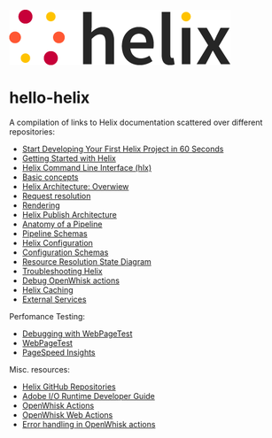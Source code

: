 <!--
  ~ Licensed to the Apache Software Foundation (ASF) under one or more
  ~ contributor license agreements.  See the NOTICE file distributed with
  ~ this work for additional information regarding copyright ownership.
  ~ The ASF licenses this file to You under the Apache License, Version 2.0
  ~ (the "License"); you may not use this file except in compliance with
  ~ the License.  You may obtain a copy of the License at
  ~
  ~      http://www.apache.org/licenses/LICENSE-2.0
  ~
  ~ Unless required by applicable law or agreed to in writing, software
  ~ distributed under the License is distributed on an "AS IS" BASIS,
  ~ WITHOUT WARRANTIES OR CONDITIONS OF ANY KIND, either express or implied.
  ~ See the License for the specific language governing permissions and
  ~ limitations under the License.
  -->
![helix-logo](./helix_logo.png) <!-- this image is served from this content repository -->

# hello-helix

A compilation of links to Helix documentation scattered over different repositories:

* [Start Developing Your First Helix Project in 60 Seconds](https://www.project-helix.io/)
* [Getting Started with Helix](https://github.com/adobe/helix-home/blob/master/getting-started.md)
* [Helix Command Line Interface (hlx)](https://github.com/adobe/helix-cli/blob/master/README.md)
* [Basic concepts](https://github.com/adobe/helix-cli/blob/master/docs/concepts.md)
* [Helix Architecture: Overwiew](https://github.com/adobe/helix-home/blob/master/architecture.md)
* [Request resolution](https://github.com/adobe/helix-central-deploy-action/issues/5#issuecomment-486888064)
* [Rendering](https://github.com/adobe/helix-cli/blob/master/docs/usage.md)
* [Helix Publish Architecture](https://github.com/adobe/helix-publish/tree/master/docs)
* [Anatomy of a Pipeline](https://github.com/adobe/helix-pipeline#anatomy-of-a-pipeline)
* [Pipeline Schemas](https://github.com/adobe/helix-pipeline/blob/master/docs/README.md#readme)
* [Helix Configuration](https://github.com/adobe/helix-shared/blob/master/CONFIGURATION.md#configuration-design-guide)
* [Configuration Schemas](https://github.com/adobe/helix-shared/blob/master/docs/config.schema.md)
* [Resource Resolution State Diagram](https://github.com/adobe/helix-central-deploy-action/issues/5#issuecomment-486888064)
* [Troubleshooting Helix](https://github.com/adobe/project-helix.io/blob/master/doc/general/troubleshooting.md#troubleshooting-helix)
* [Debug OpenWhisk actions](https://github.com/adobe/project-helix.io/blob/master/doc/general/troubleshooting.md#debug-openwhisk-action)
* [Helix Caching](https://www.project-helix.io/doc/general/shared-caching.html)
* [External Services](https://github.com/adobe/project-helix/blob/master/SERVICES.md)

Perfomance Testing:

* [Debugging with WebPageTest](https://docs.fastly.com/guides/debugging/debugging-with-webpagetest#)
* [WebPageTest](https://www.webpagetest.org/)
* [PageSpeed Insights](https://developers.google.com/speed/pagespeed/insights/)

Misc. resources:

* [Helix GitHub Repositories](https://github.com/search?p=1&q=topic%3Ahelix+org%3Aadobe&type=Repositories)
* [Adobe I/O Runtime Developer Guide](https://github.com/AdobeDocs/adobeio-runtime/tree/master#adobe-io-runtime-developer-guide)
* [OpenWhisk Actions](https://github.com/apache/incubator-openwhisk/blob/master/docs/actions.md#openwhisk-actions)
* [OpenWhisk Web Actions](https://akrabat.com/openwhisk-web-actions/)
* [Error handling in OpenWhisk actions](https://akrabat.com/error-handling-in-openwhisk-actions/)
